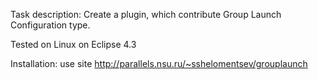 Task description:
Create a plugin, which contribute Group Launch Configuration type.


Tested on Linux on Eclipse 4.3

Installation: use site http://parallels.nsu.ru/~sshelomentsev/grouplaunch
